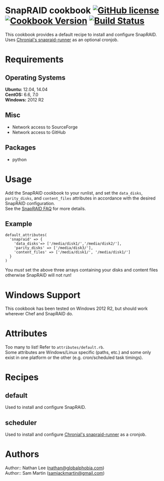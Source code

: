 # SnapRAID cookbook [![GitHub license](https://img.shields.io/github/license/X0nic/chef-snapraid.svg)](https://github.com/X0nic/chef-snapraid/blob/master/LICENSE.md) [![Cookbook Version](http://img.shields.io/cookbook/v/snapraid.svg)](https://supermarket.chef.io/cookbooks/snapraid) [![Build Status](https://travis-ci.org/X0nic/chef-snapraid.svg)](https://travis-ci.org/X0nic/chef-snapraid)  
This cookbook provides a default recipe to install and configure SnapRAID.  
Uses [Chronial's snapraid-runner](https://github.com/Chronial/snapraid-runner) as an optional cronjob.

# Requirements
## Operating Systems
**Ubuntu:** 12.04, 14.04  
**CentOS:** 6.6, 7.0  
**Windows:** 2012 R2

## Misc
 * Network access to SourceForge
 * Network access to GitHub

## Packages
 * python

# Usage
Add the SnapRAID cookbook to your runlist, and set the `data_disks`, `parity_disks`, and `content_files` attributes in accordance with the desired SnapRAID configuration.   
See the [SnapRAID FAQ](http://snapraid.sourceforge.net/faq.html) for more details.

## Example

```
default_attributes(  
  'snapraid' => {  
    'data_disks'=> ['/media/disk1/','/media/disk2/'],  
    'parity_disks' => ['/media/disk3/'],  
    'content_files' => ['/media/disk1/', '/media/disk1/']  
  }  
)
```
You *must* set the above three arrays containing your disks and content files otherwise SnapRAID will not run!

# Windows Support
This cookbook has been tested on Windows 2012 R2, but should work wherever Chef and SnapRAID do.

# Attributes
Too many to list! Refer to `attributes/default.rb`.  
Some attributes are Windows/Linux specific (paths, etc.) and some only exist in one platform or the other (e.g. cron/scheduled task timings).  


# Recipes
## default 
Used to install and configure SnapRAID.
## scheduler
Used to install and configure [Chronial's snapraid-runner](https://github.com/Chronial/snapraid-runner) as a cronjob.

# Authors

Author:: Nathan Lee (<nathan@globalphobia.com>)  
Author:: Sam Martin (<samjackmartin@gmail.com>)
